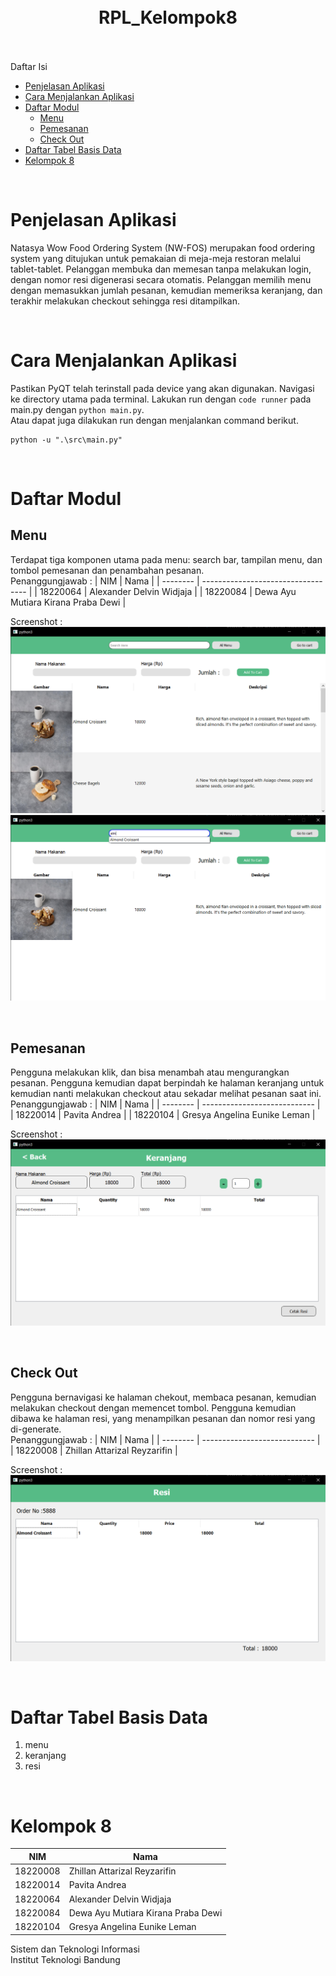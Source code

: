 <h1 align="center">
  <br>
  RPL_Kelompok8
  <br>
  <br>
</h1>

Daftar Isi
- [Penjelasan Aplikasi](#penjelasan-aplikasi)
- [Cara Menjalankan Aplikasi](#cara-menjalankan-aplikasi)
- [Daftar Modul](#daftar-modul)
  - [Menu](#menu)
  - [Pemesanan](#pemesanan)
  - [Check Out](#check-out)
- [Daftar Tabel Basis Data](#daftar-tabel-basis-data)
- [Kelompok 8](#kelompok-8)

<br>

# Penjelasan Aplikasi

Natasya Wow Food Ordering System (NW-FOS) merupakan food ordering system yang ditujukan untuk pemakaian di meja-meja restoran melalui tablet-tablet. Pelanggan membuka dan memesan tanpa melakukan login, dengan nomor resi digenerasi secara otomatis. Pelanggan memilih menu dengan memasukkan jumlah pesanan, kemudian memeriksa keranjang, dan terakhir melakukan checkout sehingga resi ditampilkan.

<br>

# Cara Menjalankan Aplikasi
 Pastikan PyQT telah terinstall pada device yang akan digunakan. Navigasi ke directory utama pada terminal. Lakukan run dengan `code runner` pada main.py dengan `python main.py`. 
 <br>
 Atau dapat juga dilakukan run dengan menjalankan command berikut.
```
python -u ".\src\main.py"
```

<br>

# Daftar Modul

## Menu
Terdapat tiga komponen utama pada menu: search bar, tampilan menu, dan tombol pemesanan dan penambahan pesanan.
<br>
Penanggungjawab : 
| NIM      | Nama                               |
| -------- | ---------------------------------- |
| 18220064 | Alexander Delvin Widjaja           |
| 18220084 | Dewa Ayu Mutiara Kirana Praba Dewi |

Screenshot :
![Menu](doc/Menu.png)
![Search](doc/Search.png)

<br>

## Pemesanan
Pengguna melakukan klik, dan bisa menambah atau mengurangkan pesanan. Pengguna kemudian dapat berpindah ke halaman keranjang untuk kemudian nanti melakukan checkout atau sekadar melihat pesanan saat ini.
<br>
Penanggungjawab : 
| NIM      | Nama                         |
| -------- | ---------------------------- |
| 18220014 | Pavita Andrea                |
| 18220104 | Gresya Angelina Eunike Leman |

Screenshot : 
![Keranjang](doc/Cart.png)

<br>

## Check Out
Pengguna bernavigasi ke halaman chekout, membaca pesanan, kemudian melakukan checkout dengan memencet tombol. Pengguna kemudian dibawa ke halaman resi, yang menampilkan pesanan dan nomor resi yang di-generate.
<br>
Penanggungjawab : 
| NIM      | Nama                         |
| -------- | ---------------------------- |
| 18220008 | Zhillan Attarizal Reyzarifin |

Screenshot : 
![Resi](doc/Resi.png)

<br>

# Daftar Tabel Basis Data
1. menu
2. keranjang
3. resi

<br>

# Kelompok 8
| NIM      | Nama                               |
| -------- | ---------------------------------- |
| 18220008 | Zhillan Attarizal Reyzarifin       |
| 18220014 | Pavita Andrea                      |
| 18220064 | Alexander Delvin Widjaja           |
| 18220084 | Dewa Ayu Mutiara Kirana Praba Dewi |
| 18220104 | Gresya Angelina Eunike Leman       |

Sistem dan Teknologi Informasi
<br>
Institut Teknologi Bandung
